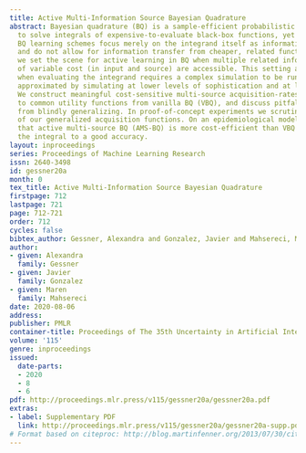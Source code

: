 ```yaml
---
title: Active Multi-Information Source Bayesian Quadrature
abstract: Bayesian quadrature (BQ) is a sample-efficient probabilistic numerical method
  to solve integrals of expensive-to-evaluate black-box functions, yet so far, active
  BQ learning schemes focus merely on the integrand itself as information source,
  and do not allow for information transfer from cheaper, related functions. Here,
  we set the scene for active learning in BQ when multiple related information sources
  of variable cost (in input and source) are accessible. This setting arises for example
  when evaluating the integrand requires a complex simulation to be run that can be
  approximated by simulating at lower levels of sophistication and at lesser expense.
  We construct meaningful cost-sensitive multi-source acquisition-rates as an extension
  to common utility functions from vanilla BQ (VBQ), and discuss pitfalls that arise
  from blindly generalizing. In proof-of-concept experiments we scrutinize the behavior
  of our generalized acquisition functions. On an epidemiological model, we demonstrate
  that active multi-source BQ (AMS-BQ) is more cost-efficient than VBQ in learning
  the integral to a good accuracy.
layout: inproceedings
series: Proceedings of Machine Learning Research
issn: 2640-3498
id: gessner20a
month: 0
tex_title: Active Multi-Information Source Bayesian Quadrature
firstpage: 712
lastpage: 721
page: 712-721
order: 712
cycles: false
bibtex_author: Gessner, Alexandra and Gonzalez, Javier and Mahsereci, Maren
author:
- given: Alexandra
  family: Gessner
- given: Javier
  family: Gonzalez
- given: Maren
  family: Mahsereci
date: 2020-08-06
address: 
publisher: PMLR
container-title: Proceedings of The 35th Uncertainty in Artificial Intelligence Conference
volume: '115'
genre: inproceedings
issued:
  date-parts:
  - 2020
  - 8
  - 6
pdf: http://proceedings.mlr.press/v115/gessner20a/gessner20a.pdf
extras:
- label: Supplementary PDF
  link: http://proceedings.mlr.press/v115/gessner20a/gessner20a-supp.pdf
# Format based on citeproc: http://blog.martinfenner.org/2013/07/30/citeproc-yaml-for-bibliographies/
---
```

